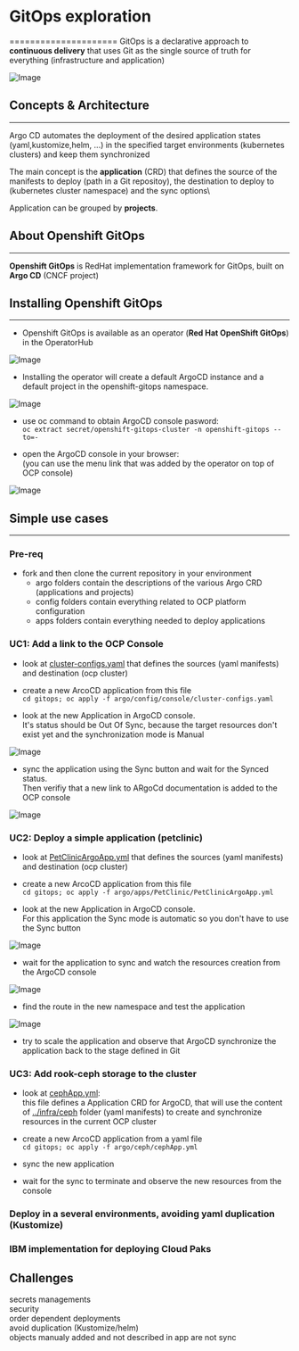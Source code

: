 # GitOps exploration
=====================
GitOps is a declarative approach to **continuous delivery** that uses Git as the single source of truth for everything (infrastructure and application)

![Image](./images/DeliveryModel.png)

## Concepts & Architecture
---------------------------
Argo CD automates the deployment of the desired application states (yaml,kustomize,helm, ...) in the specified target environments (kubernetes clusters) and keep them synchronized 

The main concept is the **application** (CRD) that defines the source of the manifests to deploy (path in a Git repositoy), the destination to deploy to (kubernetes cluster namespace) and the sync options\

Application can be grouped by **projects**.

## About Openshift GitOps
---------------------------
**Openshift GitOps** is RedHat implementation framework for GitOps, built on **Argo CD** (CNCF project)


## Installing Openshift GitOps
---------------------------
- Openshift GitOps is available as an operator (**Red Hat OpenShift GitOps**) in the OperatorHub

![Image](./images/Operator.jpg)

- Installing the operator will create a default ArgoCD instance and a default project in the openshift-gitops namespace.

![Image](./images/init.jpg)

- use oc command to obtain ArgoCD console pasword:\
`oc extract secret/openshift-gitops-cluster -n openshift-gitops --to=-`

- open the ArgoCD console in your browser:\
(you can use the menu link that was added by the operator on top of OCP console)

![Image](./images/ArgoCDlink.jpg)

## Simple use cases
---------------------------

### Pre-req
- fork and then clone the current repository in your environment
  - argo folders contain the descriptions of the various Argo CRD (applications and projects)
  - config folders contain everything related to OCP platform configuration
  - apps folders contain everything needed to deploy applications

### UC1: Add a link to the OCP Console
- look at [cluster-configs.yaml](./argo/config/console/cluster-configs.yaml) that defines the sources (yaml manifests) and destination (ocp cluster)

- create a new ArcoCD application from this file\
`cd gitops; oc apply -f argo/config/console/cluster-configs.yaml`

- look at the new Application in ArgoCD console.\
It's status should be Out Of Sync, because the target resources don't exist yet and the synchronization mode is Manual

![Image](./images/ConsoleApp.jpg)

- sync the application using the Sync button and wait for the Synced status.\
Then verifiy that a new link to ARgoCd documentation is added to the OCP console

![Image](./images/ConsoleLink.jpg)


### UC2: Deploy a simple application (petclinic)
- look at  [PetClinicArgoApp.yml](./argo/apps/PetClinic/PetClinicArgoApp.yml) that defines the sources (yaml manifests) and destination (ocp cluster)

- create a new ArcoCD application from this file\
`cd gitops; oc apply -f argo/apps/PetClinic/PetClinicArgoApp.yml`

- look at the new Application in ArgoCD console.\
For this application the Sync mode is automatic so you don't have to use the Sync button

![Image](./images/petclinic-outofsync.jpg)

- wait for the application to sync and watch the resources creation from the ArgoCD console

![Image](./images/petclinic-sync.jpg)

- find the route in the new namespace and test the application

![Image](./images/petclinic.jpg)

- try to scale the application and observe that ArgoCD synchronize the application back to the stage defined in Git

### UC3: Add rook-ceph storage to the cluster
- look at [cephApp.yml](./argo/config/ceph/cephApp.yml):\
this file defines a Application CRD for ArgoCD, that will use the content of  [../infra/ceph](./infra/ceph) folder (yaml manifests) to create and synchronize resources in the current OCP cluster

- create a new ArcoCD application from a yaml file\
`cd gitops; oc apply -f argo/ceph/cephApp.yml`

- sync the new application

- wait for the sync to terminate and observe the new resources from the console

### Deploy in a several environments, avoiding yaml duplication (Kustomize)


### IBM implementation for deploying Cloud Paks

## Challenges
secrets managements\
security\
order dependent deployments\
avoid duplication (Kustomize/helm)\
objects manualy added and not described in app are not sync
